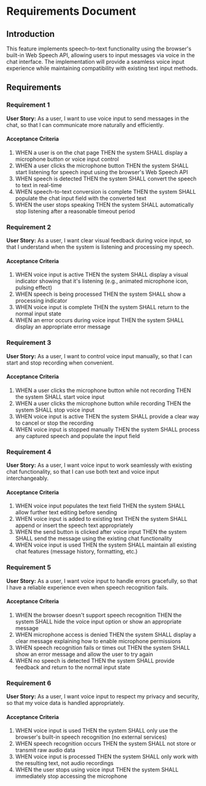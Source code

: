 # Requirements Document

## Introduction

This feature implements speech-to-text functionality using the browser's built-in Web Speech API, allowing users to input messages via voice in the chat interface. The implementation will provide a seamless voice input experience while maintaining compatibility with existing text input methods.

## Requirements

### Requirement 1

**User Story:** As a user, I want to use voice input to send messages in the chat, so that I can communicate more naturally and efficiently.

#### Acceptance Criteria

1. WHEN a user is on the chat page THEN the system SHALL display a microphone button or voice input control
2. WHEN a user clicks the microphone button THEN the system SHALL start listening for speech input using the browser's Web Speech API
3. WHEN speech is detected THEN the system SHALL convert the speech to text in real-time
4. WHEN speech-to-text conversion is complete THEN the system SHALL populate the chat input field with the converted text
5. WHEN the user stops speaking THEN the system SHALL automatically stop listening after a reasonable timeout period

### Requirement 2

**User Story:** As a user, I want clear visual feedback during voice input, so that I understand when the system is listening and processing my speech.

#### Acceptance Criteria

1. WHEN voice input is active THEN the system SHALL display a visual indicator showing that it's listening (e.g., animated microphone icon, pulsing effect)
2. WHEN speech is being processed THEN the system SHALL show a processing indicator
3. WHEN voice input is complete THEN the system SHALL return to the normal input state
4. WHEN an error occurs during voice input THEN the system SHALL display an appropriate error message

### Requirement 3

**User Story:** As a user, I want to control voice input manually, so that I can start and stop recording when convenient.

#### Acceptance Criteria

1. WHEN a user clicks the microphone button while not recording THEN the system SHALL start voice input
2. WHEN a user clicks the microphone button while recording THEN the system SHALL stop voice input
3. WHEN voice input is active THEN the system SHALL provide a clear way to cancel or stop the recording
4. WHEN voice input is stopped manually THEN the system SHALL process any captured speech and populate the input field

### Requirement 4

**User Story:** As a user, I want voice input to work seamlessly with existing chat functionality, so that I can use both text and voice input interchangeably.

#### Acceptance Criteria

1. WHEN voice input populates the text field THEN the system SHALL allow further text editing before sending
2. WHEN voice input is added to existing text THEN the system SHALL append or insert the speech text appropriately
3. WHEN the send button is clicked after voice input THEN the system SHALL send the message using the existing chat functionality
4. WHEN voice input is used THEN the system SHALL maintain all existing chat features (message history, formatting, etc.)

### Requirement 5

**User Story:** As a user, I want voice input to handle errors gracefully, so that I have a reliable experience even when speech recognition fails.

#### Acceptance Criteria

1. WHEN the browser doesn't support speech recognition THEN the system SHALL hide the voice input option or show an appropriate message
2. WHEN microphone access is denied THEN the system SHALL display a clear message explaining how to enable microphone permissions
3. WHEN speech recognition fails or times out THEN the system SHALL show an error message and allow the user to try again
4. WHEN no speech is detected THEN the system SHALL provide feedback and return to the normal input state

### Requirement 6

**User Story:** As a user, I want voice input to respect my privacy and security, so that my voice data is handled appropriately.

#### Acceptance Criteria

1. WHEN voice input is used THEN the system SHALL only use the browser's built-in speech recognition (no external services)
2. WHEN speech recognition occurs THEN the system SHALL not store or transmit raw audio data
3. WHEN voice input is processed THEN the system SHALL only work with the resulting text, not audio recordings
4. WHEN the user stops using voice input THEN the system SHALL immediately stop accessing the microphone